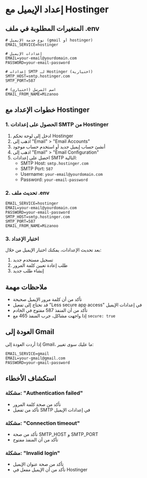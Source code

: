 # إعداد الإيميل مع Hostinger

## المتغيرات المطلوبة في ملف .env

```env
# نوع خدمة الإيميل (gmail أو hostinger)
EMAIL_SERVICE=hostinger

# إعدادات الإيميل
EMAIL=your-email@yourdomain.com
PASSWORD=your-email-password

# إعدادات SMTP لـ Hostinger (اختيارية)
SMTP_HOST=smtp.hostinger.com
SMTP_PORT=587

# اسم المرسل (اختياري)
EMAIL_FROM_NAME=Mizanoo
```

## خطوات الإعداد مع Hostinger

### 1. الحصول على إعدادات SMTP من Hostinger

1. ادخل إلى لوحة تحكم Hostinger
2. اذهب إلى "Email" > "Email Accounts"
3. أنشئ حساب إيميل جديد أو استخدم حساب موجود
4. اذهب إلى "Email" > "Email Configuration"
5. احصل على إعدادات SMTP التالية:
   - SMTP Host: `smtp.hostinger.com`
   - SMTP Port: `587`
   - Username: `your-email@yourdomain.com`
   - Password: `your-email-password`

### 2. تحديث ملف .env

```env
EMAIL_SERVICE=hostinger
EMAIL=your-email@yourdomain.com
PASSWORD=your-email-password
SMTP_HOST=smtp.hostinger.com
SMTP_PORT=587
EMAIL_FROM_NAME=Mizanoo
```

### 3. اختبار الإعداد

بعد تحديث الإعدادات، يمكنك اختبار الإيميل من خلال:

1. تسجيل مستخدم جديد
2. طلب إعادة تعيين كلمة المرور
3. إنشاء طلب جديد

## ملاحظات مهمة

- تأكد من أن كلمة مرور الإيميل صحيحة
- قد تحتاج إلى تفعيل "Less secure app access" في إعدادات الإيميل
- تأكد من أن المنفذ 587 مفتوح في الخادم
- إذا واجهت مشاكل، جرب المنفذ 465 مع `secure: true`

## العودة إلى Gmail

إذا أردت العودة إلى Gmail، ما عليك سوى تغيير:

```env
EMAIL_SERVICE=gmail
EMAIL=your-gmail@gmail.com
PASSWORD=your-gmail-password
```

## استكشاف الأخطاء

### مشكلة: "Authentication failed"
- تأكد من صحة كلمة المرور
- تأكد من تفعيل SMTP في إعدادات الإيميل

### مشكلة: "Connection timeout"
- تأكد من صحة SMTP_HOST و SMTP_PORT
- تأكد من أن المنفذ مفتوح

### مشكلة: "Invalid login"
- تأكد من صحة عنوان الإيميل
- تأكد من أن الإيميل مفعل في Hostinger 